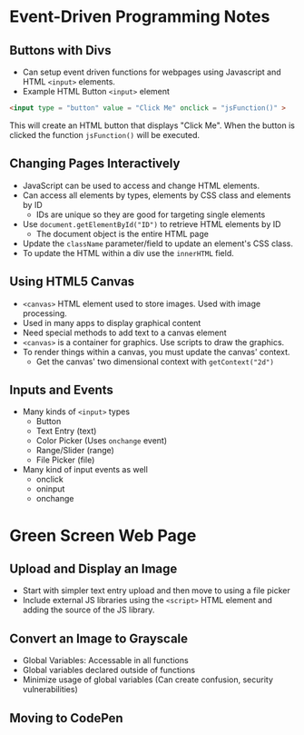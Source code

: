 # Event-Driven Programming Notes

## Buttons with Divs  

* Can setup event driven functions for webpages using Javascript and HTML `<input>` elements.
* Example HTML Button `<input>` element
```html
<input type = "button" value = "Click Me" onclick = "jsFunction()" >
```
This will create an HTML button that displays "Click Me". When the button is clicked
the function `jsFunction()` will be executed.

## Changing Pages Interactively  

* JavaScript can be used to access and change HTML elements.
* Can access all elements by types, elements by CSS class and elements by ID
  * IDs are unique so they are good for targeting single elements
* Use `document.getElementById("ID")` to retrieve HTML elements by ID
  * The document object is the entire HTML page
* Update the `className` parameter/field to update an element's CSS class.
* To update the HTML within a div use the `innerHTML` field.

## Using HTML5 Canvas
* `<canvas>` HTML element used to store images. Used with image processing.
* Used in many apps to display graphical content
* Need special methods to add text to a canvas element
* `<canvas>` is a container for graphics. Use scripts to draw the graphics.
* To render things within a canvas, you must update the canvas' context.
  * Get the canvas' two dimensional context with `getContext("2d")`

## Inputs and Events
* Many kinds of `<input>` types
  * Button
  * Text Entry (text)
  * Color Picker (Uses `onchange` event)
  * Range/Slider (range)
  * File Picker (file)
* Many kind of input events as well
  * onclick
  * oninput
  * onchange

# Green Screen Web Page

## Upload and Display an Image

* Start with simpler text entry upload and then move to using a file picker
* Include external JS libraries using the `<script>` HTML element and adding the source of the JS library.

## Convert an Image to Grayscale

* Global Variables: Accessable in all functions
* Global variables declared outside of functions
* Minimize usage of global variables (Can create confusion, security vulnerabilities)

## Moving to CodePen
